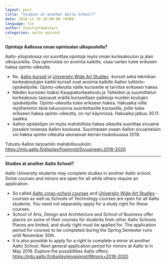 ```yaml
---
layout: post
title: "Studies at another Aalto School?"
date: 2018-11-18 20:00:00 +0300
language: fin
author: Viestintämestari
categories: aalto opinnot
---
```

**Opintoja Aallossa oman opintoalan ulkopuolella?**

Aalto-yliopistossa voi suorittaa opintoja myös oman korkeakoulun ja alan ulkopuolella. Osa opinnoista on avoimia kaikille, osaa varten tulee erikseen hakea opinto-oikeutta.

- Ns. [Aalto-kurssit](https://into.aalto.fi/display/fiopinnot/Valinnaiset+kurssit) ja [University Wide Art Studies](https://into.aalto.fi/display/fiopinnot/University+Wide+Art+Studies) -kurssit sekä tekniikan korkeakoulujen kaikki kurssit ovat avoimia kaikille Aallon tutkinto-opiskelijoille. Opinto-oikeutta näille kursseille ei tarvitse erikseen hakea.
- Näiden kurssien lisäksi Kauppakorkeakoulu ja Taiteiden ja suunnittelun korkeakoulu tarjoavat eräillä kursseillaan paikkoja muiden koulujen opiskelijoille. Opinto-oikeutta tulee erikseen hakea. Hakuaika niille myöhemmin tänä lukuvuonna suoritettaville kursseille, joille tulee erikseen hakea opinto-oikeutta, on nyt käynnissä. Hakuaika jatkuu 30.11. saakka.
- Aallon opiskelijan on myös mahdollista hakea oikeutta suorittaa sivuaine jossakin toisessa Aallon koulussa. Suurimpaan osaan Aallon sivuaineisiin voi hakea opinto-oikeutta seuraavan kerran toukokuussa 2019.

Tutustu Aallon tarjoamiin mahdollisuuksiin: <https://into.aalto.fi/display/fiopinnot/Sivuaineet+2018-2020>

---

**Studies at another Aalto School?**

Aalto University students may complete studies in another Aalto school. Some courses and minors are open for all while others require an application.

- So called [Aalto cross-school courses](https://into.aalto.fi/display/enopinnot/Elective+courses) and [University Wide Art Studies](https://into.aalto.fi/display/enopinnot/University+Wide+Art+Studies) -courses as well as Schools of Technology courses are open for all Aalto students. You need not separately apply for a study right for these courses.
- School of Arts, Design and Architecture and School of Business offer places on some of their courses for students from other Aalto Schools. Places are limited, and study right must be applied for. The application period for courses to be completed during the Spring Semester runs until November 30th.
- It is also possible to apply for a right to complete a minor at another Aalto School. Next general application period for minors at Aalto is in May 2019.
Explore the possibilities Aalto offers: <https://into.aalto.fi/display/enopinnot/Minors+2018-2020>